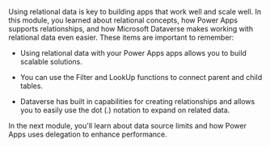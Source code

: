 Using relational data is key to building apps that work well and scale well. In this module, you learned about relational concepts, how Power Apps supports relationships, and how Microsoft Dataverse makes working with relational data even easier. These items are important to remember:

- Using relational data with your Power Apps apps allows you to build
    scalable solutions.

- You can use the Filter and LookUp functions to connect parent and
    child tables.

- Dataverse has built in capabilities for creating relationships and allows you to easily use the dot (.) notation to expand on related data.

In the next module, you'll learn about data source limits and how
Power Apps uses delegation to enhance performance.
